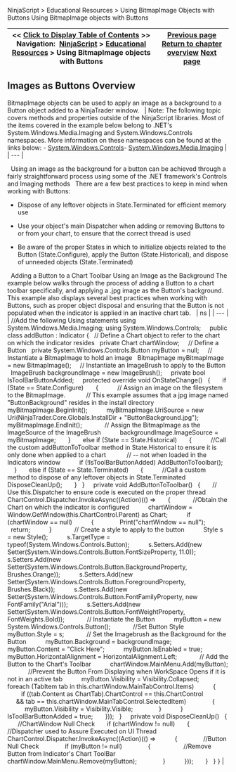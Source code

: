 ﻿
NinjaScript > Educational Resources > Using BitmapImage Objects with Buttons
Using BitmapImage objects with Buttons

| << [Click to Display Table of Contents](using_bitmapimage_objects_with_buttons.md) >> **Navigation:**     [NinjaScript](ninjascript-1.md) > [Educational Resources](educational_resources-1.md) > Using BitmapImage objects with Buttons | [Previous page](using_atm_strategies-1.md) [Return to chapter overview](educational_resources-1.md) [Next page](using_historical_bid_ask_serie-1.md) |
| --- | --- |

## Images as Buttons Overview
BitmapImage objects can be used to apply an image as a background to a Button object added to a NinjaTrader window.
 
| Note: The following topic covers methods and properties outside of the NinjaScript libraries. Most of the items covered in the example below belong to .NET's System.Windows.Media.Imaging and System.Windows.Controls namespaces. More information on these namespaces can be found at the links below: - [System.Windows.Controls](https://msdn.microsoft.com/en-us/library/system.windows.controls(v=vs.110).aspx)- [System.Windows.Media.Imaging](https://msdn.microsoft.com/en-us/library/system.windows.media.imaging(v=vs.110).aspx) |
| --- |

 
Using an image as the background for a button can be achieved through a fairly straightforward process using some of the .NET framework's Controls and Imaging methods
 
There are a few best practices to keep in mind when working with Buttons:
- Dispose of any leftover objects in State.Terminated for efficient memory use

- Use your object's main Dispatcher when adding or removing Buttons to or from your chart, to ensure that the correct thread is used

- Be aware of the proper States in which to initialize objects related to the Button (State.Configure), apply the Button (State.Historical), and dispose of unneeded objects (State.Terminated)

 
Adding a Button to a Chart Toolbar Using an Image as the Background
The example below walks through the process of adding a Button to a chart toolbar specifically, and applying a .jpg image as the Button's background. This example also displays several best practices when working with Buttons, such as proper object disposal and ensuring that the Button is not populated when the indicator is applied in an inactive chart tab.
 
| ns |
| --- |
| //Add the following Using statements using System.Windows.Media.Imaging; using System.Windows.Controls;     public class addButton : Indicator {    // Define a Chart object to refer to the chart on which the indicator resides    private Chart chartWindow;      // Define a Button    private System.Windows.Controls.Button myButton = null;      // Instantiate a BitmapImage to hold an image     BitmapImage myBitmapImage = new BitmapImage();      // Instantiate an ImageBrush to apply to the Button    ImageBrush backgroundImage = new ImageBrush();      private bool IsToolBarButtonAdded;      protected override void OnStateChange()    {        if (State == State.Configure)        {            // Assign an image on the filesystem to the BitmapImage.              // This example assumes that a jpg image named "ButtonBackground" resides in the install directory            myBitmapImage.BeginInit();            myBitmapImage.UriSource = new Uri(NinjaTrader.Core.Globals.InstallDir + "ButtonBackground.jpg");            myBitmapImage.EndInit();              // Assign the BitmapImage as the ImageSource of the ImageBrush            backgroundImage.ImageSource = myBitmapImage;        }        else if (State == State.Historical)        {            //Call the custom addButtonToToolbar method in State.Historical to ensure it is only done when applied to a chart              // -- not when loaded in the Indicators window            if (!IsToolBarButtonAdded) AddButtonToToolbar();        }        else if (State == State.Terminated)        {            //Call a custom method to dispose of any leftover objects in State.Terminated            DisposeCleanUp();        }    }      private void AddButtonToToolbar()    {        // Use this.Dispatcher to ensure code is executed on the proper thread        ChartControl.Dispatcher.InvokeAsync((Action)(() =>        {              //Obtain the Chart on which the indicator is configured            chartWindow = Window.GetWindow(this.ChartControl.Parent) as Chart;            if (chartWindow == null)            {                Print("chartWindow == null");                return;            }              // Create a style to apply to the button            Style s = new Style();            s.TargetType = typeof(System.Windows.Controls.Button);            s.Setters.Add(new Setter(System.Windows.Controls.Button.FontSizeProperty, 11.0));            s.Setters.Add(new Setter(System.Windows.Controls.Button.BackgroundProperty, Brushes.Orange));            s.Setters.Add(new Setter(System.Windows.Controls.Button.ForegroundProperty, Brushes.Black));            s.Setters.Add(new Setter(System.Windows.Controls.Button.FontFamilyProperty, new FontFamily("Arial")));            s.Setters.Add(new Setter(System.Windows.Controls.Button.FontWeightProperty, FontWeights.Bold));              // Instantiate the Button            myButton = new System.Windows.Controls.Button();              //Set Button Style                         myButton.Style = s;              // Set the Imagebrush as the Background for the Button            myButton.Background = backgroundImage;              myButton.Content = "Click Here";            myButton.IsEnabled = true;            myButton.HorizontalAlignment = HorizontalAlignment.Left;              // Add the Button to the Chart's Toolbar            chartWindow.MainMenu.Add(myButton);              //Prevent the Button From Displaying when WorkSpace Opens if it is not in an active tab            myButton.Visibility = Visibility.Collapsed;            foreach (TabItem tab in this.chartWindow.MainTabControl.Items)            {                if ((tab.Content as ChartTab).ChartControl == this.ChartControl                      && tab == this.chartWindow.MainTabControl.SelectedItem)                {                    myButton.Visibility = Visibility.Visible;                }            }            IsToolBarButtonAdded = true;        }));    }      private void DisposeCleanUp()    {        //ChartWindow Null Check        if (chartWindow != null)        {            //Dispatcher used to Assure Executed on UI Thread            ChartControl.Dispatcher.InvokeAsync((Action)(() =>            {                //Button Null Check                if (myButton != null)                {                    //Remove Button from Indicator's Chart ToolBar                    chartWindow.MainMenu.Remove(myButton);                }            }));        }    } } |

